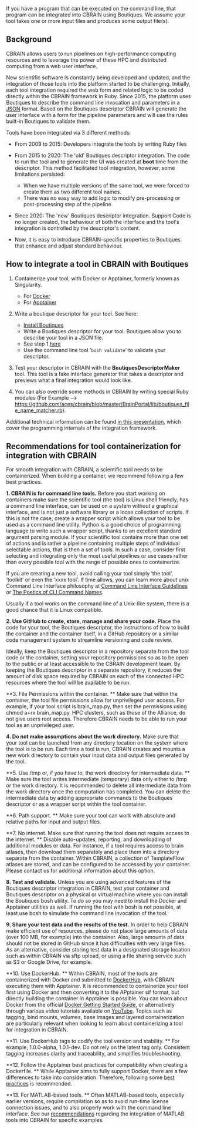 If you have a program that can be executed on the command line, that program can be integrated into CBRAIN using Boutiques. We assume your tool takes one or more input files and produces some output file(s).

## Background

CBRAIN allows users to run pipelines on high-performance computing resources and to leverage the power of these HPC and distributed computing from a web user interface.

New scientific software is constantly being developed and updated, and the integration of those tools into the platform started to be challenging.
Initially, each tool integration required the web form and related logic to be coded directly within the CBRAIN framework in Ruby. 
Since 2015, the platform uses Boutiques to describe the command line invocation and parameters in a [JSON](https://github.com/topics/json) format. Based on the Boutiques descriptor CBRAIN will generate the user interface with a form for the pipeline parameters and will use the rules built-in Boutiques to validate them. 

Tools have been integrated via 3 different methods: 

* From 2009 to 2015: Developers integrate the tools by writing Ruby files

* From 2015 to 2020:  The 'old' Boutiques descriptor integration. The code to run the tool and to generate the UI was created at **boot** time from the descriptor. This method facilitated tool integration, however, some limitations persisted:
    * When we have multiple versions of the same tool, we were forced to create them as two different tool names.
    * There was no easy way to add logic to modify pre-processing or post-processing step of the pipeline. 

* Since 2020: The 'new' Boutiques descriptor integration. Support Code is no longer created, the behaviour of both the interface and the tool's integration is controlled by the descriptor's content.
* Now, it is easy to introduce CBRAIN-specific properties to Boutiques that enhance and adjust standard behaviour. 

## How to integrate a tool in CBRAIN with Boutiques

1. Containerize your tool, with Docker or Apptainer, formerly known as Singularity.
    - For [Docker]( https://docker-curriculum.com/#dockerfile)
    - For [Apptainer](https://apptainer.org/user-docs/master/definition_files.html#best-practices-for-build-recipes) 

2. Write a boutique descriptor for your tool. See here:
    - [Install Boutiques](https://github.com/boutiques/boutiques)
    - Write a Boutiques descriptor for your tool. Boutiques allow you to describe your tool in a JSON file.
    - See step 1 [here](https://nbviewer.org/github/boutiques/tutorial/blob/master/notebooks/boutiques-tutorial.ipynb)
    - Use the command line tool '`bosh validate`' to validate your descriptor.

3. Test your descriptor in CBRAIN with the **BoutiquesDescriptorMaker** tool. This tool is a fake interface generator that takes a descriptor and previews what a final integration would look like.

4. You can also override some methods in CBRAIN by writing special Ruby modules (For Example --> https://github.com/aces/cbrain/blob/master/BrainPortal/lib/boutiques_file_name_matcher.rb).

Additional technical information can be found [in this presentation](https://prioux.github.io/new-boutiques-presentation/#/title), which cover the programming internals of the integration framework.

## Recommendations for tool containerization for integration with CBRAIN

For smooth integration with CBRAIN, a scientific tool needs to be containerized. When building a container, we recommend following a few best practices.

**1.  CBRAIN is for command line tools.**
Before you start working on containers make sure the scientific tool (the tool) is Linux shell friendly, has a command line interface, can be used on a system without a graphical interface, and is not just a software library or a loose collection of scripts. If this is not the case, create a wrapper script which allows your tool to be used as a command line utility. Python is a good choice of programming language to write such a wrapper script, thanks to an excellent standard argument parsing module. If your scientific tool contains more than one set of actions and is rather a pipeline containing multiple steps of individual selectable actions, that is then a set of tools.  In such a case, consider first selecting and integrating only the most useful pipelines or use cases rather than every possible tool with the range of possible ones to containerize.


If you are creating a new tool, avoid calling your tool simply ‘the tool’, ‘toolkit’  or even the ‘xxxx tool’. If time allows, you can learn more about unix Command Line Interface philosophy at [Command Line Interface Guidelines](https://clig.dev/) or [The Poetics of CLI Command Names](https://smallstep.com/blog/the-poetics-of-cli-command-names/). 


Usually if a tool works on the command line of a Unix-like system, there is a good chance that it is Linux compatible.


**2. Use GitHub to create, store, manage and share your code.**
Place the code for your tool, the Boutiques descriptor, the instructions of how to build the container and the container itself, in a GitHub repository or a similar code management system to streamline versioning and code review.


Ideally, keep the Boutiques descriptor in a repository separate from the tool code or the container, setting your repository permissions so as to be open to the public or at least accessible to the CBRAIN development team.  By keeping the Boutiques descriptor in a separate repository, it reduces the amount of disk space required by CBRAIN on each of the connected HPC resources where the tool will be available to be run.


**3. File Permissions within the container. **
Make sure that within the container, the tool file permissions allow for unprivileged user access.  For example, if your tool script is brain_map.py, then set the permissions using chmod a+rx brain_map.py.  HPC clusters, such as those of the Alliance, do not give users root access.  Therefore CBRAIN needs to be able to run your tool as an unprivileged user. 






**4. Do not make assumptions about the work directory.**
Make sure that your tool can be launched from any directory location on the system where the tool is to be run. Each time a tool is run, CBRAIN creates and mounts a new work directory to contain your input data and output files generated by the tool.


**5. Use /tmp or, if you have to, the work directory for intermediate data. **
Make sure the tool writes intermediate (temporary) data only either to /tmp or the work directory. It is recommended to delete all intermediate data from the work directory once the computation has completed.  You can delete the intermediate data by adding appropriate commands to the Boutiques descriptor or as a wrapper script within the tool container.
 
**6. Path support. **
Make sure your tool can work with absolute and relative paths for input and output files. 


**7. No internet. Make sure that running the tool does not require access to the internet.  **
Disable auto-updates, reporting, and downloading of additional modules or data. For instance, if a tool requires access to brain atlases, then download them separately and place them into a directory separate from the container.  Within CBRAIN, a collection of TemplateFlow atlases are stored, and can be configured to be accessed by your container.  Please contact us for additional information about this option.


**8. Test and validate.**
Unless you are using advanced features of the Boutiques descriptor integration in CBRAIN, test your container and Boutiques descriptor on a physical or virtual machine where you can install the Boutiques bosh utility. To do so you may need to install the Docker and Apptainer utilities as well.  If running the tool with bosh is not possible, at least use bosh to simulate the command line invocation of the tool. 


**9. Share your test data and the results of the test.**
In order to help CBRAIN make efficient use of resources, please do not place large amounts of data (over 100 MB, for example) into the container.  Also, large amounts of data should not be stored in GitHub since it has difficulties with very large files.  As an alternative, consider storing test data in a designated storage location such as within CBRAIN via sftp upload, or using a file sharing service such as S3 or Google Drive, for example.


**10. Use DockerHub. **
Within CBRAIN, most of the tools are containerized with Docker and submitted to [DockerHub](https://hub.docker.com/), with CBRAIN executing them with Apptainer.  It is recommended to containerize your tool first using Docker and then converting it to the APptainer sif format, but directly building the container in Apptainer is possible. You can learn about Docker from the official [Docker Getting Started Guide](https://docs.docker.com/get-started/), or alternatively through various video tutorials available on [YouTube](https://youtu.be/zJ6WbK9zFpI?si=7J5ISbtaGf4ZaTJW).  Topics such as tagging, bind mounts, volumes, base images and layered containerization are particularly relevant when looking to learn about containerizing a tool for integration in CBRAIN.


**11. Use DockerHub tags to codify the tool version and stability.  **
For example, 1.0.0-alpha, 1.0.1-dev.  Do not rely on the latest tag only.  Consistent tagging increases clarity and traceability, and simplifies troubleshooting.


**12. Follow the Apptainer best practices for compatibility when creating a Dockerfile.  **
While Apptainer aims to fully support Docker, there are a few differences to take into consideration.  Therefore, following some [best practices](https://apptainer.org/docs/user/main/docker_and_oci.html#best-practices-for-docker-apptainer-compatibility) is recommended.


**13. For MATLAB-based tools. **
Often MATLAB-based tools, especially earlier versions, require compilation so as to avoid run-time license connection issues, and to also properly work with the command line interface.  See our [recommendations](https://docs.google.com/document/d/1ziBeVfbnA_QuDyqus_ZfkYDKqKstJxNU_p69csfVexg/edit#heading=h.ltp1n4elo5zf) regarding the integration of MATLAB tools into CBRAIN for specific examples.